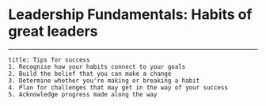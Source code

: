 # Leadership Fundamentals: Habits of great leaders
---
 
```ad-tip
title: Tips for success
1. Recognise how your habits connect to your goals
2. Build the belief that you can make a change
3. Determine whether you're making or breaking a habit
4. Plan for challenges that may get in the way of your success
5. Acknowledge progress made along the way

```

